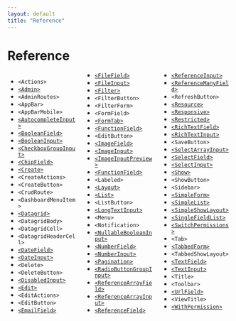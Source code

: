 ```yaml
---
layout: default
title: "Reference"
---
```


# Reference

<div style="column-count:3" markdown="1">

* `<Actions>`
* [`<Admin>`](./Admin.md)
* `<AdminRoutes>`
* `<AppBar>`
* `<AppBarMobile>`
* [`<AutocompleteInput>`](./Inputs.md#autocompleteinput)
* [`<BooleanField>`](./Fields.md#booleanfield)
* [`<BooleanInput>`](./Inputs.md#booleaninput-and-nullablebooleaninput)
* [`<CheckboxGroupInput>`](./Inputs.md#checkboxgroupinput)
* [`<ChipField>`](./Fields.md#chipfield)
* [`<Create>`](./CreateEdit.md#the-create-and-edit-components)
* `<CreateActions>`
* `<CreateButton>`
* `<CrudRoute>`
* `<DashboardMenuItem>`
* [`<Datagrid>`](./List.md#the-datagrid-component)
* `<DatagridBody>`
* `<DatagridCell>`
* `<DatagridHeaderCell>`
* [`<DateField>`](./Fields.md#datefield)
* [`<DateInput>`](./Inputs.md#dateinput)
* `<Delete>`
* `<DeleteButton>`
* [`<DisabledInput>`](./Inputs.md#disabledinput)
* [`<Edit>`](./CreateEdit.md#the-create-and-edit-components)
* `<EditActions>`
* `<EditButton>`
* [`<EmailField>`](./Fields.md#emailfield)
* [`<FileField>`](./Fields.md#filefield)
* [`<FileInput>`](./Inputs.md#fileinput)
* [`<Filter>`](./List.md#filters)
* `<FilterButton>`
* `<FilterForm>`
* `<FormField>`
* [`<FormTab>`](./CreateEdit.md#the-tabbedform-component)
* [`<FunctionField>`](./Fields.md#functionfield)
* `<EditButton>`
* [`<ImageField>`](./Fields.md#imagefield)
* [`<ImageInput>`](./Inputs.md#imageinput)
* [`<ImageInputPreview>`](./Inputs.md#imageinput)
* [`<FunctionField>`](./Fields.md#functionfield)
* `<Labeled>`
* [`<Layout>`](./Admin.md#applayout)
* [`<List>`](./List.md#the-list-component)
* `<ListButton>`
* [`<LongTextInput>`](./Inputs.md#longtextinput)
* `<Menu>`
* `<Notification>`
* [`<NullableBooleanInput>`](./Inputs.md#booleaninput-and-nullablebooleaninput)
* [`<NumberField>`](./Fields.md#numberfield)
* [`<NumberInput>`](./Inputs.md#numberinput)
* [`<Pagination>`](./List.md#pagination)
* [`<RadioButtonGroupInput>`](./Inputs.md#radiobuttongroupinput)
* [`<ReferenceArrayField>`](./Fields.md#referencearrayfield)
* [`<ReferenceArrayInput>`](./Inputs.md#referencearrayinput)
* [`<ReferenceField>`](./Fields.md#referencefield)
* [`<ReferenceInput>`](./Inputs.md#referenceinput)
* [`<ReferenceManyField>`](./Fields.md#referencemanyfield)
* `<RefreshButton>`
* [`<Resource>`](./Resource.md#the-resource-component)
* [`<Responsive>`](./Theming.md#responsive-utility)
* [`<Restricted>`](./Authentication.md#restricting-access-to-a-custom-page)
* [`<RichTextField>`](./Fields.md#richtextfield)
* [`<RichTextInput>`](./Inputs.md#richtextinput)
* `<SaveButton>`
* [`<SelectArrayInput>`](./Inputs.md#selectarrayinput)
* [`<SelectField>`](./Fields.md#selectfield)
* [`<SelectInput>`](./Inputs.md#selectinput)
* [`<Show>`](./Show.md#the-show-component)
* `<ShowButton>`
* `<Sidebar>`
* [`<SimpleForm>`](./CreateEdit.html#the-simpleform-component)
* [`<SimpleList>`](./List.html#the-simplelist-component)
* [`<SimpleShowLayout>`](./Show.html#the-simpleshowlayout-component)
* [`<SingleFieldList>`](./List.html#the-singlefieldlist-component)
* [`<SwitchPermissions>`](./Authorization.html#switchpermissions)
* `<Tab>`
* [`<TabbedForm>`](./CreateEdit.md#the-tabbedform-component)
* `<TabbedShowLayout>`
* [`<TextField>`](./Fields.md#textfield)
* [`<TextInput>`](./Inputs.md#textinput)
* `<Title>`
* `<Toolbar>`
* [`<UrlField>`](./Fields.md#urlfield)
* `<ViewTitle>`
* [`<WithPermission>`](./Authorization.html#withpermission)

</div>
